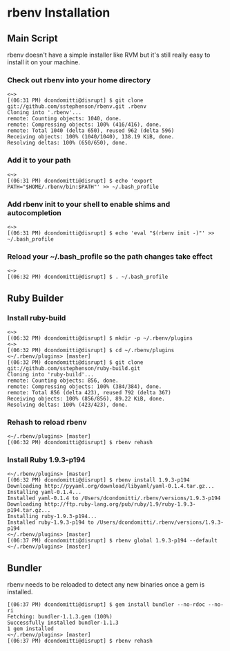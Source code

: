 # rbenv Installation

## Main Script

rbenv doesn't have a simple installer like RVM but it's still really easy to install it on your machine.

### Check out rbenv into your home directory

    <~> 
    [(06:31 PM) dcondomitti@disrupt] $ git clone git://github.com/sstephenson/rbenv.git .rbenv
    Cloning into '.rbenv'...
    remote: Counting objects: 1040, done.
    remote: Compressing objects: 100% (416/416), done.
    remote: Total 1040 (delta 650), reused 962 (delta 596)
    Receiving objects: 100% (1040/1040), 138.19 KiB, done.
    Resolving deltas: 100% (650/650), done.

### Add it to your path

    <~> 
    [(06:31 PM) dcondomitti@disrupt] $ echo 'export PATH="$HOME/.rbenv/bin:$PATH"' >> ~/.bash_profile

### Add rbenv init to your shell to enable shims and autocompletion

    <~> 
    [(06:31 PM) dcondomitti@disrupt] $ echo 'eval "$(rbenv init -)"' >> ~/.bash_profile

### Reload your ~/.bash_profile so the path changes take effect

    <~> 
    [(06:32 PM) dcondomitti@disrupt] $ . ~/.bash_profile 

## Ruby Builder

### Install ruby-build

    <~> 
    [(06:32 PM) dcondomitti@disrupt] $ mkdir -p ~/.rbenv/plugins
    <~> 
    [(06:32 PM) dcondomitti@disrupt] $ cd ~/.rbenv/plugins
    <~/.rbenv/plugins> [master]
    [(06:32 PM) dcondomitti@disrupt] $ git clone git://github.com/sstephenson/ruby-build.git
    Cloning into 'ruby-build'...
    remote: Counting objects: 856, done.
    remote: Compressing objects: 100% (384/384), done.
    remote: Total 856 (delta 423), reused 792 (delta 367)
    Receiving objects: 100% (856/856), 89.22 KiB, done.
    Resolving deltas: 100% (423/423), done.

### Rehash to reload rbenv

    <~/.rbenv/plugins> [master]
    [(06:32 PM) dcondomitti@disrupt] $ rbenv rehash

### Install Ruby 1.9.3-p194

    <~/.rbenv/plugins> [master]
    [(06:32 PM) dcondomitti@disrupt] $ rbenv install 1.9.3-p194
    Downloading http://pyyaml.org/download/libyaml/yaml-0.1.4.tar.gz...
    Installing yaml-0.1.4...
    Installed yaml-0.1.4 to /Users/dcondomitti/.rbenv/versions/1.9.3-p194
    Downloading http://ftp.ruby-lang.org/pub/ruby/1.9/ruby-1.9.3-p194.tar.gz...
    Installing ruby-1.9.3-p194...
    Installed ruby-1.9.3-p194 to /Users/dcondomitti/.rbenv/versions/1.9.3-p194
    <~/.rbenv/plugins> [master]
    [(06:37 PM) dcondomitti@disrupt] $ rbenv global 1.9.3-p194 --default
    <~/.rbenv/plugins> [master]

## Bundler

rbenv needs to be reloaded to detect any new binaries once a gem is installed.

    [(06:37 PM) dcondomitti@disrupt] $ gem install bundler --no-rdoc --no-ri
    Fetching: bundler-1.1.3.gem (100%)
    Successfully installed bundler-1.1.3
    1 gem installed
    <~/.rbenv/plugins> [master]
    [(06:37 PM) dcondomitti@disrupt] $ rbenv rehash
